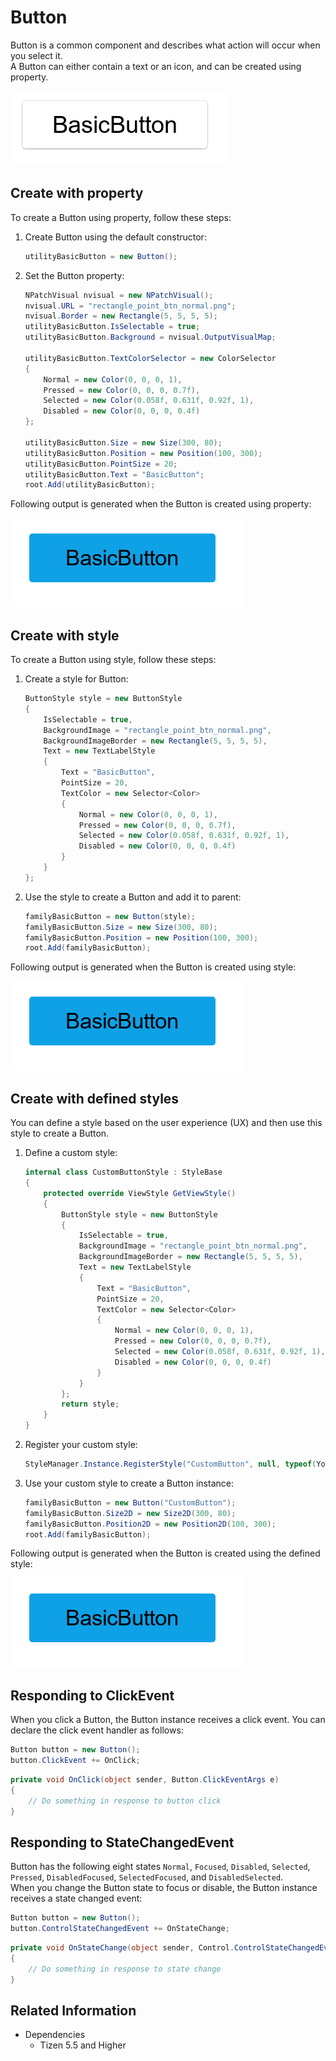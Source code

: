 # Button

Button is a common component and describes what action will occur when you select it.  
A Button can either contain a text or an icon, and can be created using property.

![Button](./media/Button.PNG)

## Create with property

To create a Button using property, follow these steps:

1. Create Button using the default constructor:

    ```cs
    utilityBasicButton = new Button();
    ```

2. Set the Button property:

    ```cs
    NPatchVisual nvisual = new NPatchVisual();
    nvisual.URL = "rectangle_point_btn_normal.png";
    nvisual.Border = new Rectangle(5, 5, 5, 5);
    utilityBasicButton.IsSelectable = true;
    utilityBasicButton.Background = nvisual.OutputVisualMap;

    utilityBasicButton.TextColorSelector = new ColorSelector
    {
        Normal = new Color(0, 0, 0, 1),
        Pressed = new Color(0, 0, 0, 0.7f),
        Selected = new Color(0.058f, 0.631f, 0.92f, 1),
        Disabled = new Color(0, 0, 0, 0.4f)
    };

    utilityBasicButton.Size = new Size(300, 80);
    utilityBasicButton.Position = new Position(100, 300);
    utilityBasicButton.PointSize = 20;
    utilityBasicButton.Text = "BasicButton";
    root.Add(utilityBasicButton);
    ```

Following output is generated when the Button is created using property:

![ButtonProperty](./media/ButtonProperty.PNG)

## Create with style

To create a Button using style, follow these steps:

1. Create a style for Button:

    ```cs
    ButtonStyle style = new ButtonStyle
    {
        IsSelectable = true,
        BackgroundImage = "rectangle_point_btn_normal.png",
        BackgroundImageBorder = new Rectangle(5, 5, 5, 5),
        Text = new TextLabelStyle
        {
            Text = "BasicButton",
            PointSize = 20,
            TextColor = new Selector<Color>
            {
                Normal = new Color(0, 0, 0, 1),
                Pressed = new Color(0, 0, 0, 0.7f),
                Selected = new Color(0.058f, 0.631f, 0.92f, 1),
                Disabled = new Color(0, 0, 0, 0.4f)
            }
        }
    };
    ```

2. Use the style to create a Button and add it to parent:

    ```cs
    familyBasicButton = new Button(style);
    familyBasicButton.Size = new Size(300, 80);
    familyBasicButton.Position = new Position(100, 300);
    root.Add(familyBasicButton);
    ```

Following output is generated when the Button is created using style:

![ButtonProperty](./media/ButtonProperty.PNG)

## Create with defined styles

You can define a style based on the user experience (UX) and then use this style to create a Button.

1. Define a custom style:

    ```cs
    internal class CustomButtonStyle : StyleBase
    {
        protected override ViewStyle GetViewStyle()
        {
            ButtonStyle style = new ButtonStyle
            {
                IsSelectable = true,
                BackgroundImage = "rectangle_point_btn_normal.png",
                BackgroundImageBorder = new Rectangle(5, 5, 5, 5),
                Text = new TextLabelStyle
                {
                    Text = "BasicButton",
                    PointSize = 20,
                    TextColor = new Selector<Color>
                    {
                        Normal = new Color(0, 0, 0, 1),
                        Pressed = new Color(0, 0, 0, 0.7f),
                        Selected = new Color(0.058f, 0.631f, 0.92f, 1),
                        Disabled = new Color(0, 0, 0, 0.4f)
                    }
                }
            };
            return style;
        }
    }
    ```

2. Register your custom style:

    ```cs
    StyleManager.Instance.RegisterStyle("CustomButton", null, typeof(YourNameSpace.CustomButtonStyle));
    ```

3. Use your custom style to create a Button instance:

    ```cs
    familyBasicButton = new Button("CustomButton");
    familyBasicButton.Size2D = new Size2D(300, 80);
    familyBasicButton.Position2D = new Position2D(100, 300);
    root.Add(familyBasicButton);
    ```

Following output is generated when the Button is created using the defined style:

![ButtonProperty](./media/ButtonProperty.PNG)

## Responding to ClickEvent

When you click a Button, the Button instance receives a click event.
You can declare the click event handler as follows:

```cs
Button button = new Button();
button.ClickEvent += OnClick;
```

```cs
private void OnClick(object sender, Button.ClickEventArgs e)
{
    // Do something in response to button click
}
```

## Responding to StateChangedEvent

Button has the following eight states `Normal`, `Focused`, `Disabled`, `Selected`, `Pressed`, `DisabledFocused`, `SelectedFocused`, and `DisabledSelected`.  
When you change the Button state to focus or disable, the Button instance receives a state changed event:

```cs
Button button = new Button();
button.ControlStateChangedEvent += OnStateChange;
```

```cs
private void OnStateChange(object sender, Control.ControlStateChangedEventArgs e)
{
    // Do something in response to state change
}
```

## Related Information

- Dependencies
  -   Tizen 5.5 and Higher
